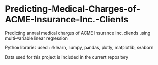 # Predicting-Medical-Charges-of-ACME-Insurance-Inc.-Clients
Predicting annual medical charges of ACME Insurance Inc. cliends using multi-variable linear regression

Python libraries used : sklearn, numpy, pandas, plotly, matplotlib, seaborn


Data used for this project is included in the current repository
